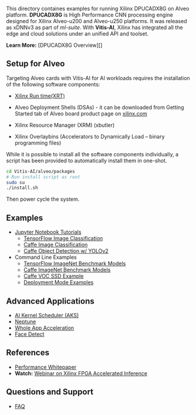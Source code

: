 This directory containes examples for running Xilinx DPUCADX8G on Alveo platform. **DPUCADX8G**  is High Performance CNN processing engine designed for Xilinx Alveo-u200 and Alveo-u250 platforms. It was released as xDNNv3 as part of *ml-suite*. With **Vitis-AI**, Xilinx has integrated all the edge and cloud solutions under an unified API and toolset.

**Learn More:** [DPUCADX8G Overview][]  

## Setup for Alveo
Targeting Alveo cards with Vitis-AI for AI workloads requires the installation of the following software components:  

* [Xilinx Run time(XRT)](https://github.com/Xilinx/XRT)  

* Alveo Deployment Shells (DSAs) - it  can be downloaded from Getting Started tab of Alveo board product page on [xilinx.com](xilinx.com)  
 
* Xilinx Resource Manager (XRM) (xbutler)  
 
* Xilinx Overlaybins (Accelerators to Dynamically Load – binary programming files) 
 
While it is possible to install all the software components individually, a script has been provided to automatically install them in one-shot. 

```sh
cd Vitis-AI/alveo/packages
# Run install script as root
sudo su
./install.sh
```
Then power cycle the system.
  
## Examples

 - [Jupyter Notebook Tutorials](notebooks/README.md)
   - [TensorFlow Image Classification](notebooks/image_classification_tensorflow.ipynb)
   - [Caffe Image Classification](notebooks/image_classification_caffe.ipynb)
   - [Caffe Object Detection w/ YOLOv2](notebooks/object_detection_yolov2.ipynb)
 - Command Line Examples
   - [TensorFlow ImageNet Benchmark Models](examples/tensorflow/README.md)
   - [Caffe ImageNet Benchmark Models](examples/caffe/README.md)
   - [Caffe VOC SSD Example](examples/caffe/ssd-detect/README.md)
   - [Deployment Mode Examples](examples/deployment_modes/README.md)

 ## Advanced Applications

 - [AI Kernel Scheduler (AKS)](apps/aks/README.md)
 - [Neptune](neptune/README.md)
 - [Whole App Acceleration](apps/whole_app_acceleration/README.md)
 - [Face Detect](apps/face_detect/README.md)

## References 
- [Performance Whitepaper][]
- **Watch:** [Webinar on Xilinx FPGA Accelerated Inference][] 


## Questions and Support
- [FAQ][]


[models]: docs/models.md
[Amazon AWS EC2 F1]: https://aws.amazon.com/marketplace/pp/B077FM2JNS
[Xilinx Virtex UltraScale+ FPGA VCU1525 Acceleration Development Kit]: https://www.xilinx.com/products/boards-and-kits/vcu1525-a.html
[AWS F1 Application Execution on Xilinx Virtex UltraScale Devices]: https://github.com/aws/aws-fpga/blob/master/SDAccel/README.md
[SDAccel Forums]: https://forums.xilinx.com/t5/SDAccel/bd-p/SDx
[Release Notes]: docs/release-notes/1.x.md
[UG1023]: https://www.xilinx.com/support/documentation/sw_manuals/xilinx2017_4/ug1023-sdaccel-user-guide.pdf
[FAQ]: docs/faq.md
[DPU-v1 Overview]: docs/ml-suite-overview.md
[Webinar on Xilinx FPGA Accelerated Inference]: https://event.on24.com/wcc/r/1625401/2D3B69878E21E0A3DA63B4CDB5531C23?partnerref=Mlsuite
[ML Suite Forum]: https://forums.xilinx.com/t5/Xilinx-ML-Suite/bd-p/ML 
[ML Suite Lounge]: https://www.xilinx.com/products/boards-and-kits/alveo/applications/xilinx-machine-learning-suite.html
[Models]: https://www.xilinx.com/products/boards-and-kits/alveo/applications/xilinx-machine-learning-suite.html#gettingStartedCloud
[whitepaper here]: https://www.xilinx.com/support/documentation/white_papers/wp504-accel-dnns.pdf
[Performance Whitepaper]: https://www.xilinx.com/support/documentation/white_papers/wp504-accel-dnns.pdf
